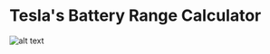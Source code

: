 # Tesla's Battery Range Calculator
![alt text](https://raw.githubusercontent.com/prabodhw96/Tesla-Battery-Range-Calculator/master/demo.png)
